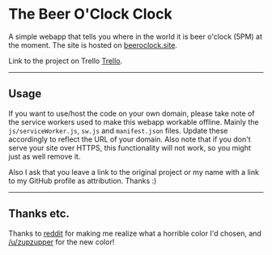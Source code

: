 # The Beer O'Clock Clock

A simple webapp that tells you where in the world it is beer o'clock (5PM) at the moment. The site is hosted on [beeroclock.site](https://beeroclock.site/).

Link to the project on Trello [Trello](https://trello.com/b/8eTt2jOo/the-beer-o-clock-clock).

---

## Usage

If you want to use/host the code on your own domain, please take note of the service workers used to make this webapp workable offline. Mainly the `js/serviceWorker.js`, `sw.js` and `manifest.json` files. Update these accordingly to reflect the URL of your domain. Also note that if you don't serve your site over HTTPS, this functionality will not work, so you might just as well remove it.

Also I ask that you leave a link to the original project or my name with a link to my GitHub profile as attribution. Thanks :)

---

## Thanks etc.

Thanks to [reddit](https://www.reddit.com/r/Homebrewing/comments/67n9tl/was_bored_during_my_travels_so_i_made_a_beer/) for making me realize what a horrible color I'd chosen, and [/u/zupzupper](https://www.reddit.com/user/zupzupper) for the new color!

